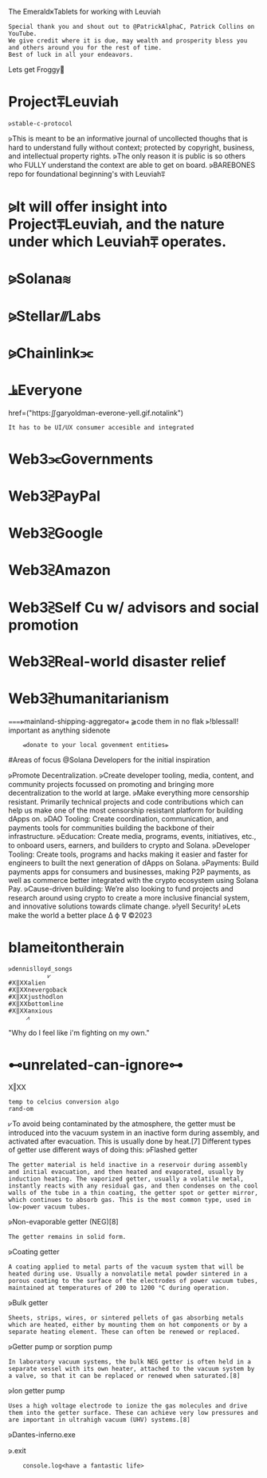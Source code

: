    The Emerald⩙Tablets for working with Leuviah
    
    Special thank you and shout out to @PatrickAlphaC, Patrick Collins on YouTube.  
    We give credit where it is due, may wealth and prosperity bless you and others around you for the rest of time.  
    Best of luck in all your endeavors.
 
Lets get Froggy🐸

# Project⩱Leuviah
    ⪩stable-c-protocol
⪩This is meant to be an informative journal of uncollected thoughs that is hard to understand fully without context;
protected by copyright, business, and intellectual property rights.
⪩The only reason it is public is so others who FULLY understand the context are able to get on board.
⪩BAREBONES repo for foundational beginning's with Leuviah⩱
# ⪩It will offer insight into Project⩱Leuviah, and the nature under which Leuviah⩱ operates.
# ⪩Solana≋
# ⪩Stellar⫻Labs 
# ⪩Chainlink⫘
# ⫡‎Everyone
 <a>href=("https:∬garyoldman-everone-yell.gif.notalink")</a>
 
	It has to be UI/UX consumer accesible and integrated 
# Web3⫘Governments
# Web3⫔PayPal
# Web3⫔Google
# Web3⫔Amazon
# Web3⫔Self Cu w/ advisors and social promotion
# Web3⫔Real-world disaster relief
# Web3⫔humanitarianism
⩶⩺mainland-shipping-aggregator⩹
	⫺code them in no flak
	⫸!blessall!
important as anything sidenote
        
        ⩹donate to your local govenment entities⩺

#Areas of focus
@Solana Developers for the initial inspiration

⪩Promote Decentralization. 
⪩Create developer tooling, media, content, and community projects focussed on promoting
	and bringing more decentralization to the world at large.
⪩Make everything more censorship resistant. Primarily technical projects and code contributions
	which can help us make one of the most censorship resistant platform for building dApps on.
⪩DAO Tooling: Create coordination, communication, and payments tools for communities building the backbone of their infrastructure.
⪩Education: Create media, programs, events, initiatives, etc., to onboard users, earners, and builders to crypto and Solana.
⪩Developer Tooling: Create tools, programs and hacks making it easier and faster for engineers to built the next generation of dApps on Solana.
⪩Payments: Build payments apps for consumers and businesses, making P2P payments, 
	as well as commerce better integrated with the crypto ecosystem using Solana Pay.
⪩Cause-driven building: We’re also looking to fund projects and research around using crypto to create a more inclusive financial system, 
	and innovative solutions towards climate change.
⪩!yell Security!
⪩Lets make the world a better place
		∆
		ϕ
		∇
©2023
# blameitontherain
    ⪩dennislloyd_songs
		       ⩗
    #Ⅹ‖ⅩⅩalien   
    #Ⅹ‖ⅩⅩnevergoback
    #Ⅹ‖ⅩⅩjusthodlon
    #Ⅹ‖ⅩⅩbottomline
    #Ⅹ‖ⅩⅩanxious
         ⩘          

"Why do I feel like i'm fighting on my own."

# ⊷unrelated-can-ignore⊶
   Ⅹ‖ⅩⅩ 
   
    temp to celcius conversion algo
    rand-om


⩗To avoid being contaminated by the atmosphere, the getter must be introduced into the vacuum system in an inactive form during assembly, and activated after evacuation. This is usually done by heat.[7] Different types of getter use different ways of doing this:
   ⪩Flashed getter
   
    The getter material is held inactive in a reservoir during assembly and initial evacuation, and then heated and evaporated, usually by induction heating. The vaporized getter, usually a volatile metal, instantly reacts with any residual gas, and then condenses on the cool walls of the tube in a thin coating, the getter spot or getter mirror, which continues to absorb gas. This is the most common type, used in low-power vacuum tubes.
⪩Non-evaporable getter (NEG)[8]

    The getter remains in solid form.
⪩Coating getter

    A coating applied to metal parts of the vacuum system that will be heated during use. Usually a nonvolatile metal powder sintered in a porous coating to the surface of the electrodes of power vacuum tubes, maintained at temperatures of 200 to 1200 °C during operation.
⪩Bulk getter

    Sheets, strips, wires, or sintered pellets of gas absorbing metals which are heated, either by mounting them on hot components or by a separate heating element. These can often be renewed or replaced.
⪩Getter pump or sorption pump

    In laboratory vacuum systems, the bulk NEG getter is often held in a separate vessel with its own heater, attached to the vacuum system by a valve, so that it can be replaced or renewed when saturated.[8]
⪩Ion getter pump

    Uses a high voltage electrode to ionize the gas molecules and drive them into the getter surface. These can achieve very low pressures and are important in ultrahigh vacuum (UHV) systems.[8]
⪩Dantes-inferno.exe

⪩.exit
        
        console.log<have a fantastic life>
